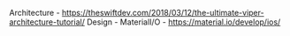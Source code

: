 Architecture - https://theswiftdev.com/2018/03/12/the-ultimate-viper-architecture-tutorial/
Design - MaterialI/O - https://material.io/develop/ios/
